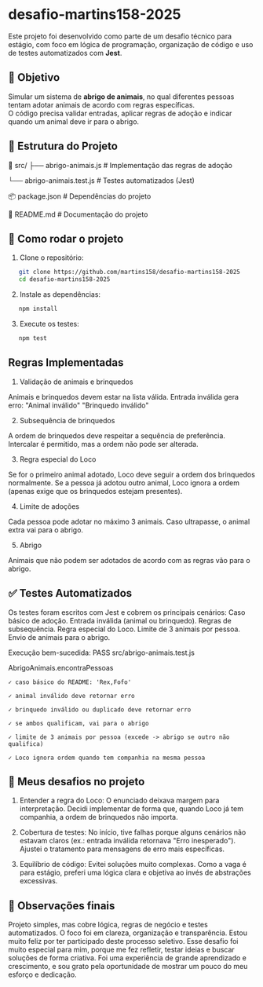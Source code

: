 # desafio-martins158-2025

Este projeto foi desenvolvido como parte de um desafio técnico para estágio, com foco em lógica de programação, organização de código e uso de testes automatizados com **Jest**.

## 🎯 Objetivo

Simular um sistema de **abrigo de animais**, no qual diferentes pessoas tentam adotar animais de acordo com regras específicas.  
O código precisa validar entradas, aplicar regras de adoção e indicar quando um animal deve ir para o abrigo.


## 📂 Estrutura do Projeto

📂 src/
├── abrigo-animais.js # Implementação das regras de adoção

└── abrigo-animais.test.js # Testes automatizados (Jest)

📦 package.json # Dependências do projeto

📄 README.md # Documentação do projeto


## 🚀 Como rodar o projeto

1. Clone o repositório:
```bash
   git clone https://github.com/martins158/desafio-martins158-2025
   cd desafio-martins158-2025
````
2. Instale as dependências:
````bash
   npm install
````
3. Execute os testes:
````bash
   npm test
````
## Regras Implementadas
1. Validação de animais e brinquedos

Animais e brinquedos devem estar na lista válida.
Entrada inválida gera erro:
"Animal inválido"
"Brinquedo inválido"



2. Subsequência de brinquedos

A ordem de brinquedos deve respeitar a sequência de preferência.
Intercalar é permitido, mas a ordem não pode ser alterada.



3. Regra especial do Loco

Se for o primeiro animal adotado, Loco deve seguir a ordem dos brinquedos normalmente.
Se a pessoa já adotou outro animal, Loco ignora a ordem (apenas exige que os brinquedos estejam presentes).



4. Limite de adoções

Cada pessoa pode adotar no máximo 3 animais.
Caso ultrapasse, o animal extra vai para o abrigo.



5. Abrigo

Animais que não podem ser adotados de acordo com as regras vão para o abrigo.


## ✅ Testes Automatizados

Os testes foram escritos com Jest e cobrem os principais cenários:
Caso básico de adoção.
Entrada inválida (animal ou brinquedo).
Regras de subsequência.
Regra especial do Loco.
Limite de 3 animais por pessoa.
Envio de animais para o abrigo.

Execução bem-sucedida:
PASS  src/abrigo-animais.test.js

  AbrigoAnimais.encontraPessoas
  
    ✓ caso básico do README: 'Rex,Fofo'
    
    ✓ animal inválido deve retornar erro
    
    ✓ brinquedo inválido ou duplicado deve retornar erro
    
    ✓ se ambos qualificam, vai para o abrigo
    
    ✓ limite de 3 animais por pessoa (excede -> abrigo se outro não qualifica)
    
    ✓ Loco ignora ordem quando tem companhia na mesma pessoa
    

## 🤔 Meus desafios no projeto
1. Entender a regra do Loco:
O enunciado deixava margem para interpretação. Decidi implementar de forma que, quando Loco já tem companhia, a ordem de brinquedos não importa.

2. Cobertura de testes:
No início, tive falhas porque alguns cenários não estavam claros (ex.: entrada inválida retornava "Erro inesperado"). Ajustei o tratamento para mensagens de erro mais específicas.

3. Equilíbrio de código:
Evitei soluções muito complexas. Como a vaga é para estágio, preferi uma lógica clara e objetiva ao invés de abstrações excessivas.

## 📌 Observações finais

Projeto simples, mas cobre lógica, regras de negócio e testes automatizados.
O foco foi em clareza, organização e transparência.
Estou muito feliz por ter participado deste processo seletivo. Esse desafio foi muito especial para mim, porque me fez refletir, testar ideias e buscar soluções de forma criativa. 
Foi uma experiência de grande aprendizado e crescimento, e sou grato pela oportunidade de mostrar um pouco do meu esforço e dedicação.
